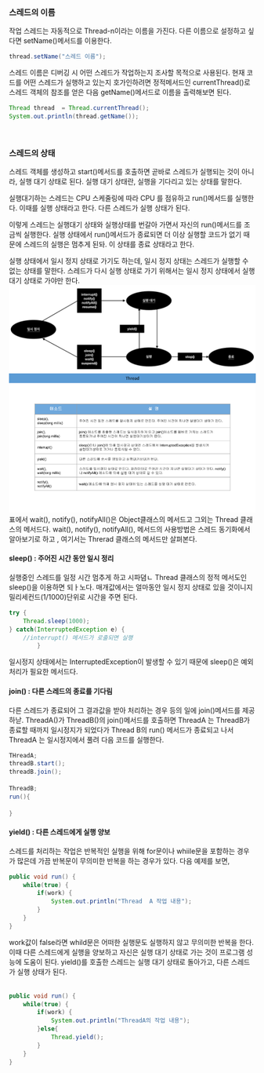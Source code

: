 ### 스레드의 이름

작업 스레드는 자동적으로 Thread-n이라는 이름을 가진다.
다른 이름으로 설정하고 싶다면 setName()메서드를 이용한다.
```java
thread.setName("스레드 이름");
```
스레드 이름은 디버깅 시 어떤 스레드가 작업하는지 조사할 목적으로 사용된다.
현재 코드를 어떤 스레드가 실행하고 있는지 호가인하려면 정적메서드인 currentThread()로 스레드 객체의 참조를 얻은 다음 
getName()메서드로 이름을 출력해보면 된다.

```java
Thread thread  = Thread.currentThread();
System.out.println(thread.getName());
```
<br>

### 스레드의 상태

스레드 객체를 생성하고 start()메서드를 호출하면 곧바로 스레드가 실행되는 것이 아니라, 실행 대기 상태로 된다.
실행 대기 상태란, 실행을 기다리고  있는 상태를 말한다.

실행대기하는 스레드는 CPU 스케줄링에 따라 CPU 를 점유하고 run()메서드를 실행한다.
이때를 실행 상태라고 한다. 다른 스레드가 실행 상태가 된다.

이렇게 스레드는 실행대기 상태와 실행상태를 번갈아 가면서 자신의 run()메서드를 조금씩 실행한다.
실행 상태에서 run()메서드가 종료되면 더 이상 실행할 코드가 없기 때문에 스레드의 실행은 멈추게 된돠. 이 상태를 종료 상태라고 한다.

실행 상태에서 일시 정지 상태로 가기도 하는데, 일시 정지 상태는 스레드가 실행할 수 없는 상태를 말한다. 스레드가 다시 실행 상태로 가기 위해서는 
일시 정지 상태에서 실행 대기 상태로 가야만 한다.
![img.png](../resource/img.png)
![img_1.png](../resource/img_1.png)
표에서 wait(), notify(), notifyAll()은 Object클래스의 메서드고 그외는 Thread 클래스의 메서드다.
wait(), notify(), notifyAll(), 메서드의 사용방법은 스레드 동기화에서 알아보기로 하고 , 여기서는 Threrad 클래스의 메서드만 살펴본다.

#### sleep() : 주어진 시간 동안 일시 정리
실행중인 스레드를 일정 시간 멈추게 하고 시파뎜ㄴ Thread 클래스의 정적 메서도인 sleep()을 이용하면 되ㅏ노다.
매개값에서는 얼마동안 일시 정지 상태로 있을 것이니지 밀리세컨드(1/1000)단위로 시간을 주면 된다.
```java
try {
    Thread.sleep(1000);
} catch(InterruptedException e) {
    //interrupt() 메서드가 로출되면 실행
        }
```
일시정지 상태에서는 InterruptedException이 발생할 수 있기 때문에 sleep()은 예외처리가 필요한 메서드다.


#### join() : 다른 스레드의 종료를 기다림
다른 스레드가 종료되어 그 결과값을 받아 처리하는 경우 등의 일에 join()메서드를 제공하낟.
ThreadA()가 ThreadB()의 join()메서드를 호출하면 ThreadA 는 ThreadB가 종료할 때까지 일시정지가 되었다가 
Thread B의 run() 메서드가 종료되고 나서 ThreadA 는 일시정지에서 풀려 다음 코드를 실행한다.
```java
THreadA;
threadB.start();
threadB.join();

ThreadB;
run(){
    
}
```


#### yield() : 다른 스레드에게 실행 양보
스레드를 처리하는 작업은 반복적인 실행을 위해  for문이나 whiile문을 포함하는 경우가 많은데  가끔 반복문이 무의미한 반복을 하는 경우가 있다.
다음 예제를 보면,
```java
public void run() {
    while(true) {
        if(work) {
            System.out.println("Thread  A 작업 내용");
        }
    }
}
```
work값이 false라면 whild문은 어떠한 실행문도 실행하지 않고 무의미한 반복을 한다.
이때 다른 스레드에게 실행을 양보하고 자신은 실행 대기 상태로 가는 것이 프로그램 성능에 도움이 된다.
yield()를 호출한 스레드는 실행 대기 상태로 돌아가고, 다른 스레드가 실행 상태가 된다.
```java

public void run() {
    while(true) {
        if(work) {
            System.out.println("ThreadA의 작업 내용");
        }else{
            Thread.yield();
        }
    }
}

```
